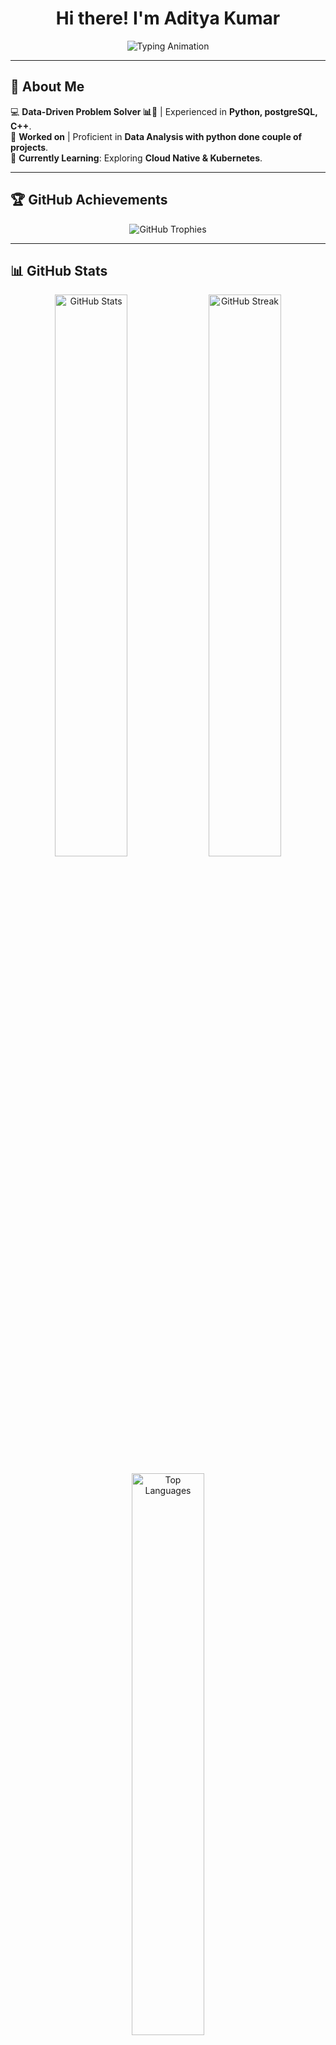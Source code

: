 <h1 align="center">Hi there! I'm Aditya Kumar </h1>

<p align="center">
  <img src="https://readme-typing-svg.herokuapp.com?font=Fira+Code&pause=1000&color=F75C7E&width=435&lines=UX+Designer+%7C+Web+Developer+%7C+Tech+Enthusiast;Passionate+about+Design+%26+Technology" alt="Typing Animation" />
</p>

---

## 🚀 About Me  
💻 **Data-Driven Problem Solver 📊🤖** | Experienced in **Python, postgreSQL, C++**.  
🎨 **Worked on** | Proficient in **Data Analysis with python done couple of projects**.  
🌱 **Currently Learning**: Exploring **Cloud Native & Kubernetes**.   

---

## 🏆 GitHub Achievements  
<p align="center">
  <img src="https://github-profile-trophy.vercel.app/?username=noogler-aditya&theme=radical&no-frame=true&row=1&column=6" alt="GitHub Trophies" />
</p>

---

## 📊 GitHub Stats  
<p align="center">
  <img src="https://github-readme-stats.vercel.app/api?username=noogler-aditya&show_icons=true&theme=radical" alt="GitHub Stats" width="48%" />
  <img src="https://github-readme-streak-stats.herokuapp.com/?user=noogler-aditya&theme=radical" alt="GitHub Streak" width="48%" />
</p>

<p align="center">
  <img src="https://github-readme-stats.vercel.app/api/top-langs/?username=noogler-aditya&layout=compact&theme=radical" alt="Top Languages" width="48%" />
</p>

---

## 📌 Pinned Projects  
[![Project 1](https://github-readme-stats.vercel.app/api/pin/?username=noogler-aditya&sea_level_predictorr&theme=radical)](https://github.com/your-github-username/your-repo-name)
[![Project 2](https://github-readme-stats.vercel.app/api/pin/?username=your-github-username&repo=your-repo-name&theme=radical)](https://github.com/your-github-username/your-repo-name)


## 👥 Visitors Counter  
<p align="center">
  <img src="https://komarev.com/ghpvc/?username=noogler-aditya&style=flat-square&color=blue" alt="Profile Views Counter" />
</p>

---

## 📫 Connect with Me  
📧 **Email**: [adityanoogler01@gmail.com.com](mailto:adityanoogler01@gmail.com.com)  
🔗 **LinkedIn**: [linkedin.com/in/aditya-kumar-a03237243/](#)  
🚀 **GitHub**: [github.com/noogler-aditya](#)  

---

### ⭐ _"Striving for simplicity in design and elegance in code!"_
